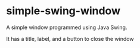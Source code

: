 # simple-swing-window
A simple window programmed using Java Swing. 

It has a title, label, and a button to close the window
